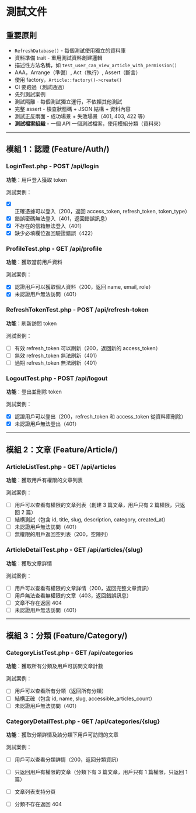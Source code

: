 # 測試文件

## 重要原則
- `RefreshDatabase()` - 每個測試使用獨立的資料庫
- 資料準備 trait - 重用測試資料創建邏輯
- 描述性方法名稱，如 `test_user_can_view_article_with_permission()`
- AAA，Arrange（準備）, Act（執行）, Assert（斷言）
- 使用 factory，`Article::factory()->create()`
- CI 要跑過（測試通過）
- 先列測試案例
- 測試隔離 - 每個測試獨立運行，不依賴其他測試
- 完整 assert - 檢查狀態碼 + JSON 結構 + 資料內容
- 測試正反兩面 - 成功場景 + 失敗場景（401, 403, 422 等）
- **測試檔案組織** - 一個 API 一個測試檔案，使用模組分類（資料夾）

---

## 模組 1：認證 (Feature/Auth/)

### LoginTest.php - POST /api/login
**功能**：用戶登入獲取 token

測試案例：
- [x] 正確憑據可以登入（200，返回 access_token, refresh_token, token_type）
- [x] 錯誤密碼無法登入（401，返回錯誤訊息）
- [x] 不存在的信箱無法登入（401）
- [x] 缺少必填欄位返回驗證錯誤（422）

### ProfileTest.php - GET /api/profile
**功能**：獲取當前用戶資料

測試案例：
- [x] 認證用戶可以獲取個人資料（200，返回 name, email, role）
- [x] 未認證用戶無法訪問（401）

### RefreshTokenTest.php - POST /api/refresh-token
**功能**：刷新訪問 token

測試案例：
- [ ] 有效 refresh_token 可以刷新（200，返回新的 access_token）
- [ ] 無效 refresh_token 無法刷新（401）
- [ ] 過期 refresh_token 無法刷新（401）

### LogoutTest.php - POST /api/logout
**功能**：登出並刪除 token

測試案例：
- [x] 認證用戶可以登出（200，refresh_token 和 access_token 從資料庫刪除）
- [x] 未認證用戶無法登出（401）

---

## 模組 2：文章 (Feature/Article/)

### ArticleListTest.php - GET /api/articles
**功能**：獲取用戶有權限的文章列表

測試案例：
- [ ] 用戶可以查看有權限的文章列表（創建 3 篇文章，用戶只有 2 篇權限，只返回 2 篇）
- [ ] 結構測試（包含 id, title, slug, description, category, created_at）
- [ ] 未認證用戶無法訪問（401）
- [ ] 無權限的用戶返回空列表（200，空陣列）

### ArticleDetailTest.php - GET /api/articles/{slug}
**功能**：獲取文章詳情

測試案例：
- [ ] 用戶可以查看有權限的文章詳情（200，返回完整文章資訊）
- [ ] 用戶無法查看無權限的文章（403，返回錯誤訊息）
- [ ] 文章不存在返回 404
- [ ] 未認證用戶無法訪問（401）

---

## 模組 3：分類 (Feature/Category/)

### CategoryListTest.php - GET /api/categories
**功能**：獲取所有分類及用戶可訪問文章計數

測試案例：
- [ ] 用戶可以查看所有分類（返回所有分類）
- [ ] 結構正確（包含 id, name, slug, accessible_articles_count）
- [ ] 未認證用戶無法訪問（401）

### CategoryDetailTest.php - GET /api/categories/{slug}
**功能**：獲取分類詳情及該分類下用戶可訪問的文章

測試案例：
- [ ] 用戶可以查看分類詳情（200，返回分類資訊）
- [ ] 只返回用戶有權限的文章（分類下有 3 篇文章，用戶只有 1 篇權限，只返回 1 篇）
- [ ] 文章列表支持分頁
- [ ] 分類不存在返回 404

